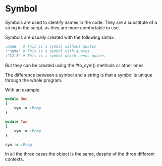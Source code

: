 # Symbol

Symbols are used to identify names in the code. They are a substitute of a string in the script, as they are more comfortable to use.

Symbols are usually created with the following sintax:

```ruby
:name   # This is a symbol without quotes
:"name" # This is a symbol with quotes
:"12.3" # This is a symbol which needs quotes
```

But they can be created using the \#to\_sym\(\) methods or other ones.

The difference between a symbol and a string is that a symbol is unique through the whole program.

With an example:

```ruby
module One
{
    sym := :Frog
}

module Two
{
    sym := :Frog
}

sym := :Frog
```

In all the three cases the object is the same, despite of the three different contexts.

